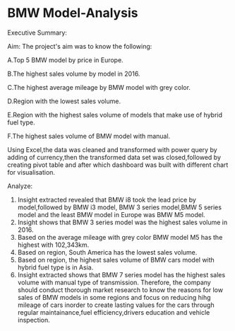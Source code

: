 # BMW Model-Analysis
Executive Summary:

Aim: The project's aim was to know the following:

A.Top 5 BMW model by price in  Europe.

B.The highest sales volume by model in 2016.

C.The highest average mileage by BMW model with grey color.

D.Region with the lowest sales volume.

E.Region with the highest sales volume of models that make use  of hybrid fuel type.

F.The highest sales volume of BMW model with manual.

Using Excel,the data was cleaned and transformed with power query by adding of currency,then the transformed data set was closed,followed by creating pivot table and after which dashboard was built with different chart for visualisation.

Analyze:
1. Insight extracted revealed that BMW i8 took the lead price by model,followed by BMW i3 model, BMW 3 series model,BMW 5 series model and the least BMW model in Europe was BMW M5 model.
2. Insight shows that BMW 3 series model was the highest sales volume in 2016.
3. Based on the average mileage with grey color BMW model M5 has the highest  with 102,343km.
4. Based on region, South America has the lowest sales volume.
5. Based on region, the highest sales volume of BMW cars model with hybrid fuel type is in Asia.
6. Insight extracted shows that  BMW 7 series model has the highest sales volume with manual type of transmission.
 Therefore, the company should conduct thorough  market research to know the reasons for low sales of BMW models in some regions and focus on reducing hihg mileage of cars inorder to create lasting values for the cars through regular maintainance,fuel efficiency,drivers education and vehicle inspection.
